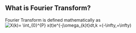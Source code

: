 ## What is Fourier Transform?
Fourier Transform is defined mathematically as <img src="https://latex.codecogs.com/svg.image?X(k)=&space;\int_{0}^{P}&space;x(t)e^{-j\omega_{k}t}dt,k&space;=(-\infty,&plus;\infty)" title="X(k)= \int_{0}^{P} x(t)e^{-j\omega_{k}t}dt,k =(-\infty,+\infty)" />
